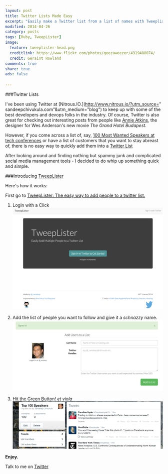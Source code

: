 ```yaml
---
layout: post
title: Twitter Lists Made Easy
excerpt: "Easily make a Twitter list from a list of names with Tweeplister"
modified: 2014-04-26
category: posts
tags: [Ruby, TweepLister]
image:
  feature: tweeplister-head.png
  creditlink: https://www.flickr.com/photos/geezaweezer/4319488074/
  credit: Geraint Rowland
comments: true
share: true
ads: false

---
```


###Twitter Lists

I've been using Twitter at [Nitrous.IO.](http://www.nitrous.io/?utm_source="
sandeepchivukula.com"&utm_medium="blog") to keep up with
some of the best developers and devops folks in the industry.
Of course, Twitter is also great for checking out interesting
posts from people like [Annie Atkins](https://twitter.com/AnnieAtkins), the
designer for Wes Anderson's new movie _The Grand Hotel Budapest._

However, if you come across a list of, say, [100 Most Wanted Speakers at tech conferences](http://blog.bizzabo.com/the-100-most-wanted-speakers-at-tech-conferences)
or have a list of customers that you want to stay abreast
of, there is no easy way to quickly add them into a
[Twitter List](https://twitter.com/lists)

After looking around and finding nothing but spammy junk and
complicated social media management tools - I decided to do
whip up something quick and simple.

###Introducing [TweepLister](http://tweeplister.herokuapp.com)

Here's how it works:

First go to [TweepLister: The easy way to add people to a twitter list.](http://tweeplister.herokuapp.com)

  1. Login with a Click
  ![Landing Page](/images/tweeplister-landing.png)

  1. Add the list of people you want to follow and give it a _schnazzy_ name.
  ![Simple UI](/images/tweeplister-ui.png)

  1. Hit the Green Button! _et viola_
  ![Success](/images/tweeplister-success.png)

__Enjoy.__

Talk to me on [Twitter](http://twitter.com/_sandeep)
